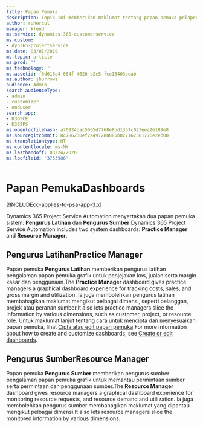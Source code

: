 ```yaml
---
title: Papan Pemuka
description: Topik ini memberikan maklumat tentang papan pemuka pelaporan yang disertakan dalam Dynamics 365 Project Service Automation.
author: ruhercul
manager: kfend
ms.service: dynamics-365-customerservice
ms.custom:
- dyn365-projectservice
ms.date: 03/01/2019
ms.topic: article
ms.prod: ''
ms.technology: ''
ms.assetid: f6d616d4-064f-4626-b2c5-fce15403eeab
ms.author: jburrows
audience: Admin
search.audienceType:
- admin
- customizer
- enduser
search.app:
- D365CE
- D365PS
ms.openlocfilehash: a70934dac5665d7768e8bd1357c023eea26189e8
ms.sourcegitcommit: 8c786230ef2a497280885b827162561776e2eb00
ms.translationtype: HT
ms.contentlocale: ms-MY
ms.lasthandoff: 03/24/2020
ms.locfileid: "3753986"
---
```

# <a name="dashboards"></a><span data-ttu-id="75f81-103">Papan Pemuka</span><span class="sxs-lookup"><span data-stu-id="75f81-103">Dashboards</span></span>

[!INCLUDE[cc-applies-to-psa-app-3.x](../includes/cc-applies-to-psa-app-3x.md)]

<span data-ttu-id="75f81-104">Dynamics 365 Project Service Automation menyertakan dua papan pemuka sistem: **Pengurus Latihan** dan **Pengurus Sumber**.</span><span class="sxs-lookup"><span data-stu-id="75f81-104">Dynamics 365 Project Service Automation includes two system dashboards: **Practice Manager** and **Resource Manager**.</span></span>

## <a name="practice-manager"></a><span data-ttu-id="75f81-105">Pengurus Latihan</span><span class="sxs-lookup"><span data-stu-id="75f81-105">Practice Manager</span></span> 

<span data-ttu-id="75f81-106">Papan pemuka **Pengurus Latihan** memberikan pengurus latihan pengalaman papan pemuka grafik untuk penjejakan kos, jualan serta margin kasar dan penggunaan.</span><span class="sxs-lookup"><span data-stu-id="75f81-106">The **Practice Manager** dashboard gives practice managers a graphical dashboard experience for tracking costs, sales, and gross margin and utilization.</span></span> <span data-ttu-id="75f81-107">Ia juga membolehkan pengurus latihan membahagikan maklumat mengikut pelbagai dimensi, seperti pelanggan, projek atau peranan sumber.</span><span class="sxs-lookup"><span data-stu-id="75f81-107">It also lets practice managers slice the information by various dimensions, such as customer, project, or resource role.</span></span> <span data-ttu-id="75f81-108">Untuk maklumat lanjut tentang cara untuk mencipta dan menyesuaikan papan pemuka, lihat [Cipta atau edit papan pemuka](../customize/create-edit-dashboards.md).</span><span class="sxs-lookup"><span data-stu-id="75f81-108">For more information about how to create and customize dashboards, see [Create or edit dashboards](../customize/create-edit-dashboards.md).</span></span>

## <a name="resource-manager"></a><span data-ttu-id="75f81-109">Pengurus Sumber</span><span class="sxs-lookup"><span data-stu-id="75f81-109">Resource Manager</span></span> 

<span data-ttu-id="75f81-110">Papan pemuka **Pengurus Sumber** memberikan pengurus sumber pengalaman papan pemuka grafik untuk memantau permintaan sumber serta permintaan dan penggunaan sumber.</span><span class="sxs-lookup"><span data-stu-id="75f81-110">The **Resource Manager** dashboard gives resource managers a graphical dashboard experience for monitoring resource requests, and resource demand and utilization.</span></span> <span data-ttu-id="75f81-111">Ia juga membolehkan pengurus sumber membahagikan maklumat yang dipantau mengikut pelbagai dimensi.</span><span class="sxs-lookup"><span data-stu-id="75f81-111">It also lets resource managers slice the monitored information by various dimensions.</span></span>
